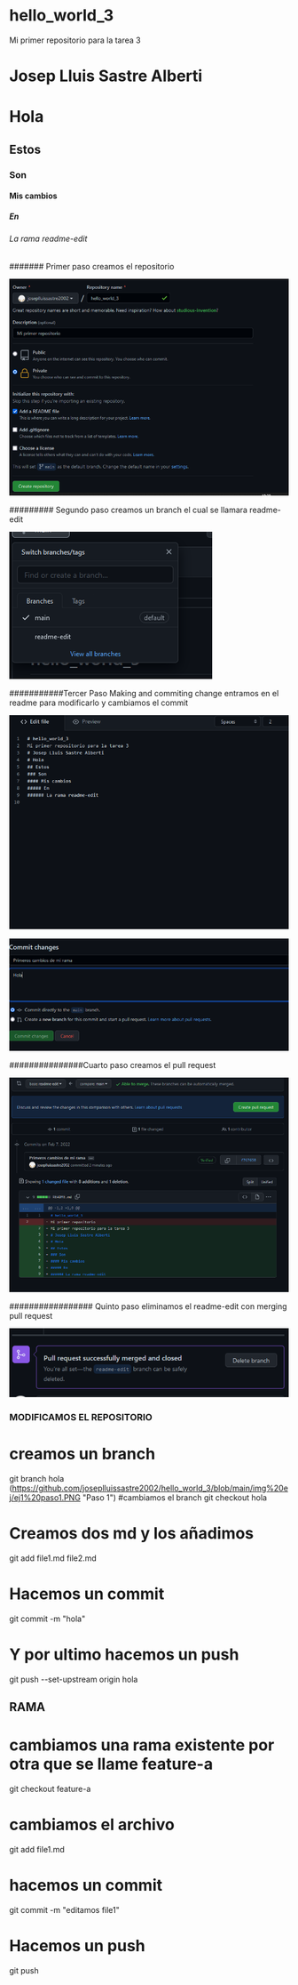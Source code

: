 # hello_world_3
Mi primer repositorio para la tarea 3
# Josep Lluis Sastre Alberti
# Hola
## Estos 
### Son 
#### Mis cambios
##### En
###### La rama readme-edit
####### Primer paso creamos el repositorio

![Paso1](https://raw.githubusercontent.com/joseplluissastre2002/hello_world_3/main/img/paso_1.PNG?token=GHSAT0AAAAAABRKDKVSLIYYA3WYSTGL6QHKYQA6MFQ "Paso 1")

######### Segundo paso creamos un branch el cual se llamara readme-edit

![Paso 2](https://raw.githubusercontent.com/joseplluissastre2002/hello_world_3/main/img/paso_2.PNG?token=GHSAT0AAAAAABRKDKVS7DJGMFHOA6G5NACWYQA6N5Q "Paso 2")

###########Tercer Paso Making and commiting change entramos en el readme para modificarlo y cambiamos el commit

![Paso 3.1](https://raw.githubusercontent.com/joseplluissastre2002/hello_world_3/main/img/paso_3.1.PNG?token=GHSAT0AAAAAABRKDKVS5LH6CXG6V6EAI4ZMYQA6QAQ "Paso 3.1")

![Paso 3.2](https://raw.githubusercontent.com/joseplluissastre2002/hello_world_3/main/img/paso_3.2.PNG?token=GHSAT0AAAAAABRKDKVTFAVDDSZPOKEMNP42YQA6QTA "Paso 3.2")

###############Cuarto paso creamos el pull request 

![Paso 4](https://raw.githubusercontent.com/joseplluissastre2002/hello_world_3/main/img/paso_4.PNG?token=GHSAT0AAAAAABRKDKVT3UUDBAOPLOF2X472YQA6RXA "Paso 4")

################# Quinto paso eliminamos el readme-edit con merging pull request

![Paso 5](https://raw.githubusercontent.com/joseplluissastre2002/hello_world_3/main/img/paso_5.PNG?token=GHSAT0AAAAAABRKDKVS2ORO6JPHCNP3SD7UYQA6SBQ "Paso 5")

### MODIFICAMOS EL REPOSITORIO

# creamos un branch
git branch hola
(https://github.com/joseplluissastre2002/hello_world_3/blob/main/img%20ej/ej1%20paso1.PNG "Paso 1")
#cambiamos el branch 
git checkout hola

# Creamos dos md y los añadimos
git add file1.md file2.md

# Hacemos un commit
git commit -m "hola"

# Y por ultimo hacemos un push
git push --set-upstream origin hola

## RAMA

# cambiamos una rama existente por otra que se llame feature-a
git checkout feature-a

# cambiamos el archivo
git add file1.md

# hacemos un commit
git commit -m "editamos file1"

# Hacemos un push
git push
